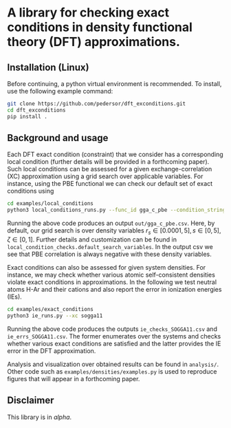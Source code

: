 A library for checking exact conditions in density functional theory (DFT) approximations.
===============================

## Installation (Linux)

Before continuing, a python virtual environment is recommended. To install, use the following example command:
```bash
git clone https://github.com/pedersor/dft_exconditions.git
cd dft_exconditions
pip install .
```

## Background and usage
Each DFT exact condition (constraint) that we consider has a corresponding local condition (further details will be provided in a forthcoming paper). Such local conditions can be assessed for a given exchange-correlation (XC) approximation using a grid search over applicable variables. For instance, using the PBE functional we can check our default set of exact conditions using

```bash
cd examples/local_conditions
python3 local_conditions_runs.py --func_id gga_c_pbe --condition_string negativity_check 
```
Running the above code produces an output `out/gga_c_pbe.csv`. Here, by default, our grid search is over density variables $r_s \in [0.0001, 5], s \in [0, 5], \zeta \in [0, 1]$. Further details and customization can be found in `local_condition_checks.default_search_variables`. In the output csv we see that PBE correlation is always negative with these density variables.

Exact conditions can also be assessed for given system densities. For instance, we may check whether various atomic self-consistent densities violate exact conditions in approximations. In the following we test neutral atoms H-Ar and their cations and also report the error in ionization energies (IEs). 

```bash
cd examples/exact_conditions
python3 ie_runs.py --xc sogga11
```
Running the above code produces the outputs `ie_checks_SOGGA11.csv` and `ie_errs_SOGGA11.csv`. The former enumerates over the systems and checks whether various exact conditions are satisfied and the latter provides the IE error in the DFT approximation.  

Analysis and visualization over obtained results can be found in `analysis/`. Other code such as `examples/densities/examples.py` is used to reproduce figures that will appear in a forthcoming paper.

## Disclaimer
This library is in *alpha*.
